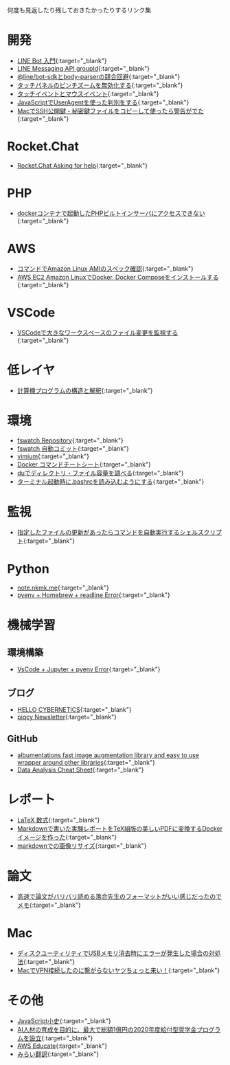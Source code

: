 何度も見返したり残しておきたかったりするリンク集

# 開発
- [LINE Bot 入門](https://qiita.com/nkjm/items/38808bbc97d6927837cd){:target="_blank"}
- [LINE Messaging API groupId](https://qiita.com/kenichi_odo/items/18badf7c069334d9c3a2){:target="_blank"}
- [@line/bot-sdkとbody-parserの競合回避](https://qiita.com/kmats/items/2c2502cfa3a633e7e049){:target="_blank"}
- [タッチパネルのピンチズームを無効化する](https://qiita.com/SHiMPEi_THE_END/items/0239ca5d5b6ee9435305){:target="_blank"}
- [タッチイベントとマウスイベント](https://app.codegrid.net/entry/touch-mouse){:target="_blank"}
- [JavaScriptでUserAgentを使った判別をする](http://cly7796.net/wp/javascript/make-a-determination-using-the-useragent-in-javascript/){:target="_blank"}
- [MacでSSH公開鍵・秘密鍵ファイルをコピーして使ったら警告がでた](http://blog.ruedap.com/2011/04/04/mac-ssh-key-copy-error){:target="_blank"}

# Rocket.Chat
- [Rocket.Chat Asking for help](https://gist.github.com/reetp/a66149d5f060f260643a353ca7067a98){:target="_blank"}

# PHP
- [dockerコンテナで起動したPHPビルトインサーバにアクセスできない](http://tic40.hatenablog.com/entry/2018/03/06/080000){:target="_blank"}

# AWS
- [コマンドでAmazon Linux AMIのスペック確認](http://www.itmcreate.com/wp/archives/2757){:target="_blank"}
- [AWS EC2 Amazon LinuxでDocker, Docker Composeをインストールする](https://qiita.com/shinespark/items/a8019b7ca99e4a30d286){:target="_blank"}

# VSCode
- [VSCodeで大きなワークスペースのファイル変更を監視する](https://code.visualstudio.com/docs/setup/linux#_visual-studio-code-is-unable-to-watch-for-file-changes-in-this-large-workspace-error-enospc){:target="_blank"}

# 低レイヤ
- [計算機プログラムの構造と解釈](https://sicp.iijlab.net/fulltext/xcont.html){:target="_blank"}

# 環境
- [fswatch Repository](https://github.com/emcrisostomo/fswatch){:target="_blank"}
- [fswatch 自動コミット](https://qiita.com/yusanish/items/24075e5b2fb5536ae7c1){:target="_blank"}
- [vimium](https://qiita.com/satoshi03/items/9fdfcd0e46e095ec68c1){:target="_blank"}
- [Docker コマンドチートシート](https://qiita.com/wMETAw/items/34ba5c980e2a38e548db){:target="_blank"}
- [duでディレクトリ・ファイル容量を調べる](https://open-groove.net/linux-command/du/){:target="_blank"}
- [ターミナル起動時に.bashrcを読み込むようにする](http://blog.ruedap.com/2010/09/13/mac-bash-bashrc){:target="_blank"}

# 監視
- [指定したファイルの更新があったらコマンドを自動実行するシェルスクリプト](http://mizti.hatenablog.com/entry/2013/01/27/204343){:target="_blank"}

# Python
- [note.nkmk.me](https://note.nkmk.me/){:target="_blank"}
- [pyenv + Homebrew + readline Error](https://qiita.com/hidekuro/items/546a7945b0ce566a80ee){:target="_blank"}

# 機械学習
## 環境構築
- [VsCode + Jupyter + pyenv Error](https://github.com/microsoft/vscode-python/issues/4013){:target="_blank"}

## ブログ
- [HELLO CYBERNETICS](https://www.hellocybernetics.tech/){:target="_blank"}
- [piqcy Newsletter](https://www.getrevue.co/profile/icoxfog417/){:target="_blank"}

## GitHub
- [albumentations fast image augmentation library and easy to use wrapper around other libraries](https://github.com/albu/albumentations){:target="_blank"}
- [Data Analysis Cheat Sheet](https://github.com/wataru-match/Data-Analysis-Cheat-Sheet){:target="_blank"}

# レポート
- [LaTeX 数式](http://easy-copy-mathjax.xxxx7.com/){:target="_blank"}
- [Markdownで書いた実験レポートをTeX組版の美しいPDFに変換するDockerイメージを作った](https://blog.p1ass.com/posts/mdtopdf/){:target="_blank"}
- [markdownでの画像リサイズ](https://qiita.com/shti_f/items/b819d7fd8cb79ae29687){:target="_blank"}

# 論文
- [高速で論文がバリバリ読める落合先生のフォーマットがいい感じだったのでメモ](http://lafrenze.hatenablog.com/entry/2015/08/04/120205){:target="_blank"}

# Mac
- [ディスクユーティリティでUSBメモリ消去時にエラーが発生した場合の対処法](https://ottan.xyz/disk-utility-usb-memory-error-6839/){:target="_blank"}
- [MacでVPN接続したのに繋がらないヤツちょっと来い！](https://kosukety.org/what-to-do-if-you-do-not-connect-to-vpn-connection-on-mac/){:target="_blank"}

# その他
- [JavaScript小史](https://speakerdeck.com/badatmath/javascript){:target="_blank"}
- [AI人材の育成を目的に、最大で総額1億円の2020年度給付型奨学金プログラムを設立](https://www.softbank.jp/corp/news/press/sbkk/2019/20191015_02/){:target="_blank"}
- [AWS Educate](https://aws.amazon.com/jp/education/awseducate/){:target="_blank"}
- [みらい翻訳](https://miraitranslate.com/trial/){:target="_blank"}


